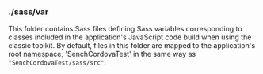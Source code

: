 ### ./sass/var

This folder contains Sass files defining Sass variables corresponding to classes
included in the application's JavaScript code build when using the classic toolkit.
By default, files in this folder are mapped to the application's root namespace,
'SenchCordovaTest' in the same way as `"SenchCordovaTest/sass/src"`.